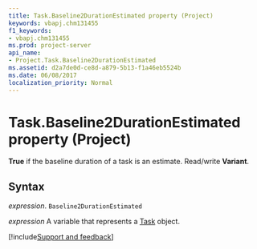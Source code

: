 ```yaml
---
title: Task.Baseline2DurationEstimated property (Project)
keywords: vbapj.chm131455
f1_keywords:
- vbapj.chm131455
ms.prod: project-server
api_name:
- Project.Task.Baseline2DurationEstimated
ms.assetid: d2a7de0d-ce8d-a879-5b13-f1a46eb5524b
ms.date: 06/08/2017
localization_priority: Normal
---
```



# Task.Baseline2DurationEstimated property (Project)

 **True** if the baseline duration of a task is an estimate. Read/write **Variant**.


## Syntax

_expression_. `Baseline2DurationEstimated`

_expression_ A variable that represents a [Task](./Project.Task.md) object.

[!include[Support and feedback](~/includes/feedback-boilerplate.md)]